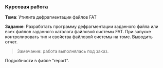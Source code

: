 ### Курсовая работа

**Тема**: Утилита дефрагментации файлов FAT

**Задание**: Разработать программу дефрагментации заданного файла или всех файлов заданного каталога файловой системы FAT. При запуске контролировать тип и свойства файловой системы на томе. Выводить отчет.

> Замечание: работа выполнялась под заказ.

Подробности в файле "report".
